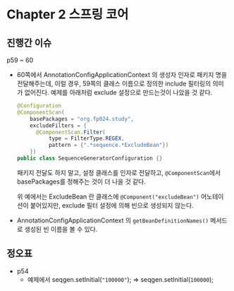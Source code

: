 # Chapter 2 스프링 코어



## 진행간 이슈

p59 ~ 60

* 60쪽에서 AnnotationConfigApplicationContext 의 생성자 인자로 패키지 명을 전달해주는데,  이럴 경우, 59쪽의 클래스 이름으로 정의한 include 필터링의 의미가 없어진다. 예제를 아래처럼 exclude 설정으로 만드는것이 나았을 것 같다.

  ```java
  @Configuration
  @ComponentScan(
      basePackages = "org.fp024.study",
      excludeFilters = {
        @ComponentScan.Filter(
            type = FilterType.REGEX,
            pattern = {".*sequence.*ExcludeBean"})
      })
  public class SequenceGeneratorConfiguration {}
  ```

  패키지 전달도 하지 말고, 설정 클래스를 인자로 전달하고, `@ComponentScan`에서 basePackages를 정해주는 것이 더 나을 것 같다.

  위 예에서는 ExcludeBean 란 클래스에  `@Component("excludeBean")` 어노테이션이 붙어있지만, exclude 필터 설정에 의해 빈으로 생성되지 않는다.

* AnnotationConfigApplicationContext 의  `getBeanDefinitionNames()` 메서드로 생성된 빈 이름을 볼 수 있다.





## 정오표

* p54
  * 예제에서 seqgen.setInitial(`"100000"`); => seqgen.setInitial(`100000`);

